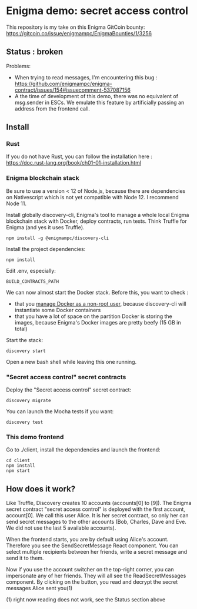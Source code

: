 # Enigma demo: secret access control

This repository is my take on this Enigma GitCoin bounty: https://gitcoin.co/issue/enigmampc/EnigmaBounties/1/3256

## Status : broken

Problems:

+ When trying to read messages, I'm encountering this bug : https://github.com/enigmampc/enigma-contract/issues/154#issuecomment-537087156
+ A the time of development of this demo, there was no equivalent of msg.sender in ESCs. We emulate this feature by artificially passing an address from the frontend call.

## Install

### Rust

If you do not have Rust, you can follow the installation here : https://doc.rust-lang.org/book/ch01-01-installation.html

### Enigma blockchain stack

Be sure to use a version < 12 of Node.js, because there are dependencies on Nativescript which is not yet compatible with Node 12. I recommend Node 11.

Install globally discovery-cli, Enigma's tool to manage a whole local Enigma blockchain stack with Docker, deploy contracts, run tests. Think Truffle for Enigma (and yes it uses Truffle).

    npm install -g @enigmampc/discovery-cli

Install the project dependencies:

    npm install

Edit .env, especially:

    BUILD_CONTRACTS_PATH

We can now almost start the Docker stack. Before this, you want to check :
+ that you [manage Docker as a non-root user](https://docs.docker.com/install/linux/linux-postinstall/), because discovery-cli will instantiate some Docker containers
+ that you have a lot of space on the partition Docker is storing the images, because Enigma's Docker images are pretty beefy (15 GB in total)

Start the stack:

    discovery start

Open a new bash shell while leaving this one running.

### "Secret access control" secret contracts

Deploy the "Secret access control" secret contract:

    discovery migrate

You can launch the Mocha tests if you want:

    discovery test

### This demo frontend

Go to ./client, install the dependencies and launch the frontend:

    cd client
    npm install
    npm start

## How does it work?

Like Truffle, Discovery creates 10 accounts (accounts[0] to [9]). The Enigma secret contract "secret access control" is deployed with the first account, account[0]. We call this user Alice. It is her secret contract, so only her can send secret messages to the other accounts (Bob, Charles, Dave and Eve. We did not use the last 5 available accounts).

When the frontend starts, you are by default using Alice's account. Therefore you see the SendSecretMessage React component. You can select multiple recipients between her friends, write a secret message and send it to them.

Now if you use the account switcher on the top-right corner, you can impersonate any of her friends. They will all see the ReadSecretMessages component. By clicking on the button, you read and decrypt the secret messages Alice sent you(1)

(1) right now reading does not work, see the Status section above